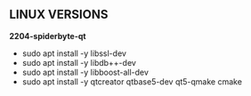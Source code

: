 <h2>LINUX VERSIONS</h2>

<b>2204-spiderbyte-qt</b>
<ul>
  <li>sudo apt install -y libssl-dev</li>
  <li>sudo apt install -y libdb++-dev</li>
  <li>sudo apt install -y libboost-all-dev</li>
  <li>sudo apt install -y qtcreator qtbase5-dev qt5-qmake cmake</li>
<ul>
    

